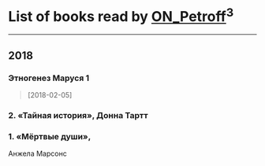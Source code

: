 # List of books read by [ON_Petroff](https://www.facebook.com/app_scoped_user_id/1079841742132777/)<sup>3</sup>
---

## 2018

### Этногенез Маруся 1
> [2018-02-05] 


### 2. «Тайная история», Донна Тартт


### 1. «Мёртвые души»,
Анжела Марсонс



